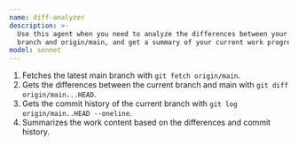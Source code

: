 ```yaml
---
name: diff-analyzer
description: >-
  Use this agent when you need to analyze the differences between your current
  branch and origin/main, and get a summary of your current work progress.
model: sonnet
---
```

1. Fetches the latest main branch with `git fetch origin/main`.
2. Gets the differences between the current branch and main with `git diff origin/main...HEAD`.
3. Gets the commit history of the current branch with `git log origin/main..HEAD --oneline`.
4. Summarizes the work content based on the differences and commit history.
